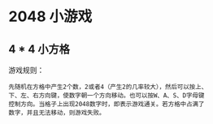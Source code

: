# 2048 小游戏
## 4 * 4 小方格
游戏规则：  
~~~
先随机在方格中产生2个数，2或者4（产生2的几率较大），然后可以按上、
下、左、右方向键，使数字朝一个方向移动。也可以按W、A、S、D字母键
控制方向。当格子上出现2048数字时，即表示游戏通关。若方格中占满了
数字，并且无法移动，则游戏失败。
~~~
